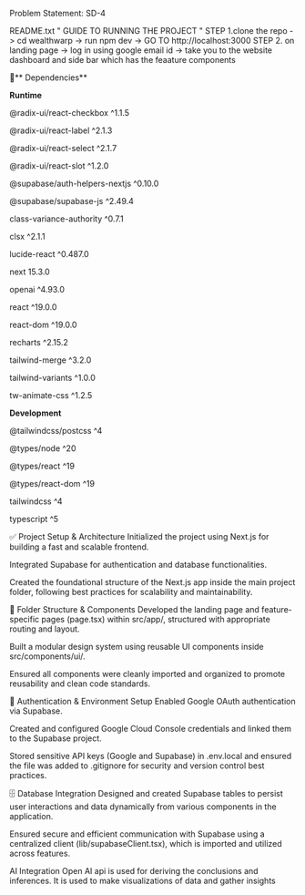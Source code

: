 Problem Statement: SD-4

README.txt 
" GUIDE TO RUNNING THE PROJECT "
STEP 1.clone the repo -> cd wealthwarp ->  run npm dev -> GO TO http://localhost:3000
STEP 2. on landing page -> log in using google email id -> take you to the website dashboard and side bar which has the feaature components 


🧩** Dependencies**

**Runtime**

@radix-ui/react-checkbox ^1.1.5

@radix-ui/react-label ^2.1.3

@radix-ui/react-select ^2.1.7

@radix-ui/react-slot ^1.2.0

@supabase/auth-helpers-nextjs ^0.10.0

@supabase/supabase-js ^2.49.4

class-variance-authority ^0.7.1

clsx ^2.1.1

lucide-react ^0.487.0

next 15.3.0

openai ^4.93.0

react ^19.0.0

react-dom ^19.0.0

recharts ^2.15.2

tailwind-merge ^3.2.0

tailwind-variants ^1.0.0

tw-animate-css ^1.2.5

**Development**

@tailwindcss/postcss ^4

@types/node ^20

@types/react ^19

@types/react-dom ^19

tailwindcss ^4

typescript ^5

✅ Project Setup & Architecture
Initialized the project using Next.js for building a fast and scalable frontend.

Integrated Supabase for authentication and database functionalities.

Created the foundational structure of the Next.js app inside the main project folder, following best practices for scalability and maintainability.

🧩 Folder Structure & Components
Developed the landing page and feature-specific pages (page.tsx) within src/app/, structured with appropriate routing and layout.

Built a modular design system using reusable UI components inside src/components/ui/.

Ensured all components were cleanly imported and organized to promote reusability and clean code standards.

🔐 Authentication & Environment Setup
Enabled Google OAuth authentication via Supabase.

Created and configured Google Cloud Console credentials and linked them to the Supabase project.

Stored sensitive API keys (Google and Supabase) in .env.local and ensured the file was added to .gitignore for security and version control best practices.

🗄️ Database Integration
Designed and created Supabase tables to persist user interactions and data dynamically from various components in the application.

Ensured secure and efficient communication with Supabase using a centralized client (lib/supabaseClient.tsx), which is imported and utilized across features.

AI Integration
Open AI api is used for deriving the conclusions and inferences.
It is used to make visualizations of data and gather insights


